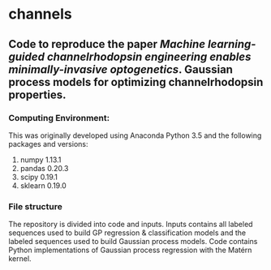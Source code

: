 # channels
## Code to reproduce the paper *Machine learning-guided channelrhodopsin engineering enables minimally-invasive optogenetics*. Gaussian process models for optimizing channelrhodopsin properties. 

### Computing Environment:

This was originally developed using Anaconda Python 3.5 and the following packages and versions:

1. numpy 1.13.1
2. pandas 0.20.3
3. scipy 0.19.1
4. sklearn 0.19.0

### File structure

The repository is divided into code and inputs. Inputs contains all labeled sequences used to build GP regression & classification models and the labeled sequences used to build Gaussian process models. Code contains Python implementations of Gaussian process regression with the Matérn kernel. 
